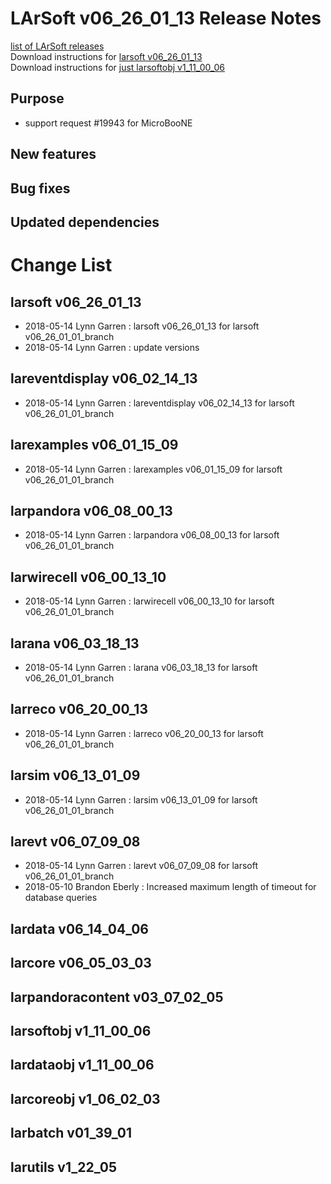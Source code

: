 # LArSoft v06_26_01_13 Release Notes



[list of LArSoft releases](LArSoft_release_list)  
Download instructions for [larsoft v06_26_01_13](http://scisoft.fnal.gov/scisoft/bundles/larsoft/v06_26_01_13/larsoft-v06_26_01_13.html)  
Download instructions for [just larsoftobj v1_11_00_06](http://scisoft.fnal.gov/scisoft/bundles/larsoftobj/v1_11_00_06/larsoftobj-v1_11_00_06.html)

## Purpose

-   support request \#19943 for MicroBooNE

## New features

## Bug fixes

## Updated dependencies

# Change List

## larsoft v06_26_01_13

-   2018-05-14 Lynn Garren : larsoft v06_26_01_13 for larsoft v06_26_01_01_branch
-   2018-05-14 Lynn Garren : update versions

## lareventdisplay v06_02_14_13

-   2018-05-14 Lynn Garren : lareventdisplay v06_02_14_13 for larsoft v06_26_01_01_branch

## larexamples v06_01_15_09

-   2018-05-14 Lynn Garren : larexamples v06_01_15_09 for larsoft v06_26_01_01_branch

## larpandora v06_08_00_13

-   2018-05-14 Lynn Garren : larpandora v06_08_00_13 for larsoft v06_26_01_01_branch

## larwirecell v06_00_13_10

-   2018-05-14 Lynn Garren : larwirecell v06_00_13_10 for larsoft v06_26_01_01_branch

## larana v06_03_18_13

-   2018-05-14 Lynn Garren : larana v06_03_18_13 for larsoft v06_26_01_01_branch

## larreco v06_20_00_13

-   2018-05-14 Lynn Garren : larreco v06_20_00_13 for larsoft v06_26_01_01_branch

## larsim v06_13_01_09

-   2018-05-14 Lynn Garren : larsim v06_13_01_09 for larsoft v06_26_01_01_branch

## larevt v06_07_09_08

-   2018-05-14 Lynn Garren : larevt v06_07_09_08 for larsoft v06_26_01_01_branch
-   2018-05-10 Brandon Eberly : Increased maximum length of timeout for database queries

## lardata v06_14_04_06

## larcore v06_05_03_03

## larpandoracontent v03_07_02_05

## larsoftobj v1_11_00_06

## lardataobj v1_11_00_06

## larcoreobj v1_06_02_03

## larbatch v01_39_01

## larutils v1_22_05
